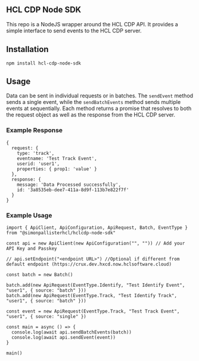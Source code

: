 ## HCL CDP Node SDK

This repo is a NodeJS wrapper around the HCL CDP API. It provides a simple interface to send events to the HCL CDP server.

## Installation

```
npm install hcl-cdp-node-sdk
```

## Usage

Data can be sent in individual requests or in batches. The `sendEvent` method sends a single event, while the `sendBatchEvents` method sends multiple events at sequentially. Each method returns a promise that resolves to both the request object as well as the response from the HCL CDP server.

### Example Response

```
{
  request: {
    type: 'track',
    eventname: 'Test Track Event',
    userid: 'user1',
    properties: { prop1: 'value' }
  },
  response: {
    message: 'Data Processed successfully',
    id: '3a8535eb-dee7-411a-8d9f-113b7e822f7f'
  }
}
```

### Example Usage

```
import { ApiClient, ApiConfiguration, ApiRequest, Batch, EventType } from "@simonpallisterhcl/hclcdp-node-sdk"

const api = new ApiClient(new ApiConfiguration("", "")) // Add your API Key and Passkey

// api.setEndpoint("<endpoint URL>") //Optional if different from default endpoint (https://crux.dev.hxcd.now.hclsoftware.cloud)

const batch = new Batch()

batch.add(new ApiRequest(EventType.Identify, "Test Identify Event", "user1", { source: "batch" }))
batch.add(new ApiRequest(EventType.Track, "Test Identify Track", "user1", { source: "batch" }))

const event = new ApiRequest(EventType.Track, "Test Track Event", "user1", { source: "single" })

const main = async () => {
  console.log(await api.sendBatchEvents(batch))
  console.log(await api.sendEvent(event))
}

main()

```
